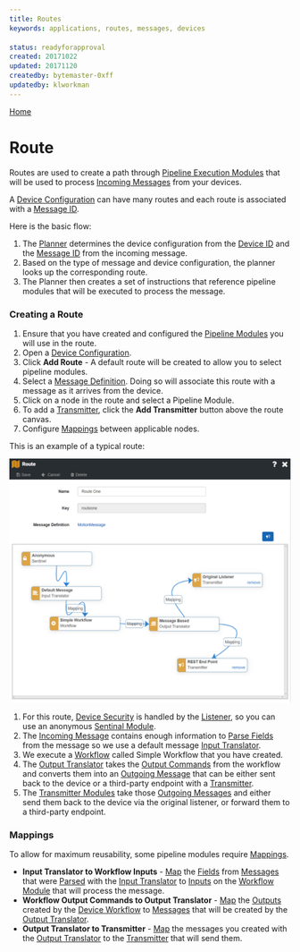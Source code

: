 ```yaml
---
title: Routes
keywords: applications, routes, messages, devices

status: readyforapproval
created: 20171022
updated: 20171120
createdby: bytemaster-0xff
updatedby: klworkman
---
```

[Home](../Index.md)

# Route

Routes are used to create a path through [Pipeline Execution Modules](../PipelineModules/Index.md) that will be used to process
[Incoming Messages](../Messaging/IncomingMessages.md) from your devices.  

A [Device Configuration](../Devices/DeviceConfigurations.md) can have many routes and each route is associated 
with a [Message ID](../Messaging/Parsing/MessageIdParsing.md).

Here is the basic flow:
1. The [Planner](../PipelineModules/Planner.md) determines the device configuration from the [Device ID](../Messaging/Parsing/DeviceIdParsing.md) and the [Message ID](../Messaging/Parsing/MessageIdParsing.md) from the incoming message. 
1. Based on the type of message and device configuration, the planner looks up the corresponding route.
1. The Planner then creates a set of instructions that reference pipeline modules that will be executed to process the message. 



### Creating a Route
1. Ensure that you have created and configured the [Pipeline Modules](../PipelineModules/Index.md) you will use in the route. 
1. Open a [Device Configuration](../Devices/DeviceConfigurations.md).
1. Click **Add Route** - A default route will be created to allow you to select pipeline modules.
1. Select a [Message Definition](../Messaging/Index.md). Doing so will associate this route with a message as it arrives from the device.
1. Click on a node in the route and select a Pipeline Module.
1. To add a [Transmitter](../PipelineModules/Transmitter.md), click the **Add Transmitter** button above the route canvas.
1. Configure [Mappings](./Mappings/Index.md) between applicable nodes.

This is an example of a typical route:

![Route Example](../Images/Route.png)

1. For this route, [Device Security](../Devices/Security.md) is handled by the [Listener](../PipelineModules/Listener.md), so you can use an anonymous [Sentinal Module](../PipelineModules/Sentinel.md).
2. The [Incoming Message](../Messaging/IncomingMessages.md) contains enough information to [Parse Fields](../Messaging/Parsing/Index.md) from the message so we use a default message [Input Translator](../PipelineModules/InputTranslator.md).
3. We execute a [Workflow](../Workflows/Index.md) called Simple Workflow that you have created.
4. The [Output Translator](../PipelineModules/OutputTranslator.md) takes the [Output Commands](../Workflows/OutputCommands.md) from the workflow and converts them into an [Outgoing Message](../Messaging/OutgoingMessages.md) that can be either sent back to the device or a third-party endpoint with a [Transmitter](../PipelineModules/Transmitter.md).
5. The [Transmitter Modules](../PipelineModules/Transmitter.md) take those [Outgoing Messages](../Messaging/OutgoingMessages.md) and either send them back to the device via the original listener, or forward them to a third-party endpoint.



### Mappings
To allow for maximum reusability, some pipeline modules require [Mappings](./Mappings/Index.md).
* **Input Translator to Workflow Inputs** - [Map](./Mappings/OutputTranslatorToTransmitter.md) the [Fields](../Messaging/MessageFields.md) from [Messages](../Messaging/IncomingMessages.md) that were [Parsed](../Messaging/Parsing/Index.md) with the [Input Translator](../PipelineModules/InputTranslator.md) to [Inputs](../Workflows/Input.md) on the [Workflow Module](../PipelineModules/Workflow.md) that will process the message.
* **Workflow Output Commands to Output Translator** - [Map](./Mappings/OutputTranslatorToTransmitter.md) the [Outputs](../Workflows/OutputCommands.md) created by the [Device Workflow](../Workflows/index.md) to [Messages](../Messaging/OutgoingMessages.md) that will be created by the [Output Translator](../PipelineModules/OutputTranslator.md).
* **Output Translator to Transmitter** - [Map](./Mappings/OutputTranslatorToTransmitter.md) the messages you created with the [Output Translator](../PipelineModules/OutputTranslator.md) to the [Transmitter](../PipelineModules/Transmitter.md) that will send them.
